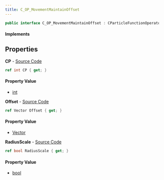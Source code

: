 ```yaml
---
title: C_OP_MovementMaintainOffset
---
```


```csharp
public interface C_OP_MovementMaintainOffset : CParticleFunctionOperator, CParticleFunction, ISchemaClass<CParticleFunction>, ISchemaClass<CParticleFunctionOperator>, ISchemaClass<C_OP_MovementMaintainOffset>, ISchemaField, ISchemaClass, INativeHandle
```

#### Implements

## Properties

**CP** - [Source Code](https://github.com/swiftly-solution/swiftlys2/blob/master/managed/src/SwiftlyS2.Generated/Schemas/Interfaces/C_OP_MovementMaintainOffset.cs#L18)

```csharp
ref int CP { get; }
```

#### Property Value

- [int](https://learn.microsoft.com/dotnet/api/system.int32)

**Offset** - [Source Code](https://github.com/swiftly-solution/swiftlys2/blob/master/managed/src/SwiftlyS2.Generated/Schemas/Interfaces/C_OP_MovementMaintainOffset.cs#L16)

```csharp
ref Vector Offset { get; }
```

#### Property Value

- [Vector](/docs/api/shared/natives/vector)

**RadiusScale** - [Source Code](https://github.com/swiftly-solution/swiftlys2/blob/master/managed/src/SwiftlyS2.Generated/Schemas/Interfaces/C_OP_MovementMaintainOffset.cs#L20)

```csharp
ref bool RadiusScale { get; }
```

#### Property Value

- [bool](https://learn.microsoft.com/dotnet/api/system.boolean)

